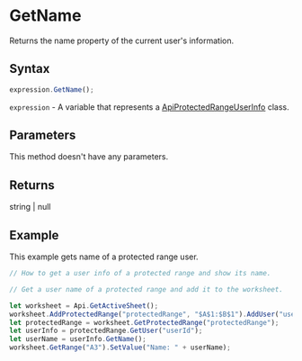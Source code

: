 # GetName

Returns the name property of the current user's information.

## Syntax

```javascript
expression.GetName();
```

`expression` - A variable that represents a [ApiProtectedRangeUserInfo](../ApiProtectedRangeUserInfo.md) class.

## Parameters

This method doesn't have any parameters.

## Returns

string \| null

## Example

This example gets name of a protected range user.

```javascript editor-xlsx
// How to get a user info of a protected range and show its name.

// Get a user name of a protected range and add it to the worksheet.

let worksheet = Api.GetActiveSheet();
worksheet.AddProtectedRange("protectedRange", "$A$1:$B$1").AddUser("userId", "name", "CanView");
let protectedRange = worksheet.GetProtectedRange("protectedRange");
let userInfo = protectedRange.GetUser("userId");
let userName = userInfo.GetName();
worksheet.GetRange("A3").SetValue("Name: " + userName);
```
